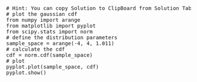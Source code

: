 <pre class="file" data-target="clipboard">
# Hint: You can copy Solution to ClipBoard from Solution Tab in Step 3
# plot the gaussian cdf
from numpy import arange
from matplotlib import pyplot
from scipy.stats import norm
# define the distribution parameters
sample_space = arange(-4, 4, 1.011)
# calculate the cdf
cdf = norm.cdf(sample_space)
# plot
pyplot.plot(sample_space, cdf)
pyplot.show()

</pre>
